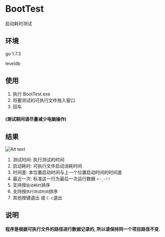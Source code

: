 # BootTest
启动耗时测试

## 环境
go 1.7.3

leveldb

## 使用
1. 执行 BootTest.exe
2. 将要测试的可执行文件拖入窗口
3. 回车

#### (测试期间请尽量减少电脑操作)

## 结果
![Alt text](http://p1.bqimg.com/567571/af2213081f48055d.png "result")

1. 测试时间: 执行测试的时间
2. 启动耗时: 可执行文件启动消耗时间
3. 时间差: 本位置启动时间与上一个位置启动时间的时间差
4. 最近一次: 标准这一行为最后一次运行数据 ```<-_-!!```
5. 支持按```启动耗时```排序 
6. 支持按```执行测试时间```排序
7. 其他按键退出 或 ```C-c```退出

## 说明
#### 程序是根据可执行文件的路径进行数据记录的, 所以请保持同一个项目路径不变.

